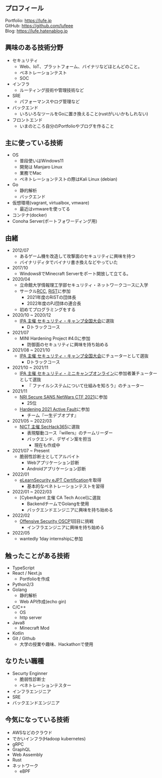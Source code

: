 ## プロフィール
Portfolio: https://lufe.jp  
GitHub: https://github.com/lufeee  
Blog: https://lufe.hatenablog.jp  

## 興味のある技術分野

- セキュリティ
	- Web、IoT、プラットフォーム、バイナリなどほとんどのこと。 
	- ペネトレーションテスト
	- SOC
- インフラ
	- ルーティング技術や管理技術など
- SRE
	- パフォーマンスやログ管理など
- バックエンド
	- いろいろなツールをGoに置き換えること(rustがいいかもしれない)
- フロントエンド 
	- いまのところ自分のPortfolioやブログを作ること

## 主に使っている技術

- OS
  - 普段使いはWindows11
  - 開発は Manjaro Linux
  - 業務でMac
  - ペネトレーションテストの際はKali Linux (debian)
- Go
  - 静的解析
  - バックエンド 
- 仮想環境(vagrant, virtualbox, vmware)
	- 最近はvmwareを使ってる
- コンテナ(docker) 
- Conoha Server(ポートフォワーディング用)

## 由緒

- 2012/07
	- あるゲーム機を改造して攻撃面のセキュリティに興味を持つ 
	- バイナリディタでバイナリ書き換えなどやっていた
- 2017/10
	- Windows8でMinecraft Serverをポート開放して立てる。
- 2020/04
	- 立命館大学情報理工学部セキュリティ・ネットワークコースに入学
	- サークル[RCC](http://www.rcc.ritsumei.ac.jp/), [RiST](https://risec.github.io/)に参加
		- 2021年度のRiSTの団体長
		- 2022年度のPJ団体の連合長
	- 初めてプログラミングをする
- 2020/10 ~ 2020/12
	- [IPA 主催 セキュリティ・キャンプ全国大会](https://www.ipa.go.jp/jinzai/camp/index.html)に選抜
		- Dトラックコース
- 2021/07
	- MINI Hardening Project #4.0に参加
		- 防御面のセキュリティに興味を持ち始める
- 2021/08 ~ 2021/10
	- [IPA 主催 セキュリティ・キャンプ全国大会](https://www.ipa.go.jp/jinzai/camp/index.html)にチューターとして選抜
		- Dトラックコース
- 2021/10 ~ 2021/11
	- [IPA 主催 セキュリティ・ミニキャンプオンライン](https://www.security-camp.or.jp/minicamp/online2021.html)に参加者兼チューターとして選抜
		- 『 ファイルシステムについて仕組みを知ろう』のチューター
- 2021/11
	- [NRI Secure SANS NetWars CTF 2021](https://www.nri-secure.co.jp/event/2021/netwars)に参加
		- 25位
	- [Hardening 2021 Active Fault](https://wasforum.jp/2021/09/release-hardening-2021-active-fault/)に参加
		- チーム『一生デブオプす』
- 2021/05 ~ 2022/03
	- [NICT 主催 SecHack365](https://sechack365.nict.go.jp/)に選抜
		- 表現駆動コース『willers』のチームリーダー
		- バックエンド、デザイン案を担当
			- 現在も作成中
- 2021/07 ~ Present
	- 脆弱性診断士としてアルバイト
		- Webアプリケーション診断
		- Androidアプリケーション診断
- 2022/01
	- [eLearnSecurity eJPT Certification](https://elearnsecurity.com/product/ejpt-certification/)を取得
		- 基本的なペネトレーションテストを習得
- 2022/01 ~ 2022/03
	- [CyberAgent 主催 CA Tech Accel]に選抜
		- BackendチームでGolangを使用
		- バックエンドエンジニアに興味を持ち始める
- 2022/02
	- [Offensive Security OSCP](https://www.offensive-security.com/pwk-oscp/)1回目に挑戦
		- インフラエンジニアに興味を持ち始める
- 2022/05
	- wantedly 1day internshipに参加

## 触ったことがある技術

- TypeScript
- React / Next.js
	- Portfolioを作成
- Python2/3
- Golang
	- 静的解析
	- Web API作成(echo gin)
- C/C++
	- OS
	- http server
- Java8
	- Minecraft Mod
- Kotlin
- Git / Github
	- 大学の授業や趣味、Hackathonで使用


## なりたい職種

- Securty Enginner
	- 脆弱性診断士
	- ペネトレーションテスター
- インフラエンジニア
- SRE
- バックエンドエンジニア

## 今気になっている技術

- AWSなどのクラウド
- でかいインフラ(Hadoop kubernetes)
- gRPC
- GraphQL
- Web Assembly
- Rust
- ネットワーク
	- eBPF
